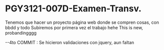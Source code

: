 # PGY3121-007D-Examen-Transv.

Tenemos que hacer un proyecto página web donde se compren cosas, con bbdd y todo
Subiremos por primera vez el trabajo hehe
This is new, probandingggg

--4to COMMIT : Se hicieron validaciones con jquery, aun faltan
